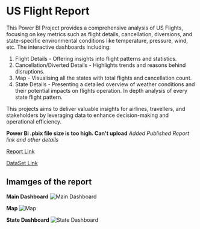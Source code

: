 # US Flight Report

This Power BI Project provides a comprehensive analysis of US Flights, focusing on key metrics such as flight details, cancellation, diversions, and state-specific environmental conditions like temperature, pressure, wind, etc. The interactive dashboards including:

1. Flight Details - Offering insights into flight patterns and statistics.
2. Cancellation/Diverted Details - Highlights trends and reasons behind disruptions.
3. Map - Visualising all the states with total flights and cancellation count.
4. State Details - Presenting a detailed overview of weather conditions and their potential impacts on flights operation. In depth analysis of every state flight pattern.

This projects aims to deliver valuable insights for airlines, travellers, and stakeholders by leveraging data to enhance decision-making and operational efficiency.

**Power Bi .pbix file size is too high. Can't upload**
*Added Published Report link and other details*

[Report Link](https://app.powerbi.com/groups/me/reports/707bbe4a-674a-48a3-9641-36220c35f3dc/ReportSectionb5441c4245375799e76e?experience=power-bi)

[DataSet Link](https://www.kaggle.com/datasets/bordanova/2023-us-civil-flights-delay-meteo-and-aircraft)

## Imamges of the report

**Main Dashboard**
![Main Dashboard](https://github.com/user-attachments/assets/92a2c39a-d1cf-472c-91ae-24c4fd6272db)

**Map**
![Map](https://github.com/user-attachments/assets/17f9ea26-658c-432c-b068-5840c78e6df1)

**State Dashboard**
![State Dashboard](https://github.com/user-attachments/assets/069ac02e-3e08-4020-965b-c98d5d6c19ea)

